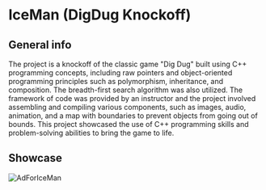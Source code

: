# IceMan (DigDug Knockoff)
## General info
The project is a knockoff of the classic game "Dig Dug" built using C++ programming concepts, including raw pointers and object-oriented programming principles such as polymorphism, inheritance, and composition. The breadth-first search algorithm was also utilized. The framework of code was provided by an instructor and the project involved assembling and compiling various components, such as images, audio, animation, and a map with boundaries to prevent objects from going out of bounds. This project showcased the use of C++ programming skills and problem-solving abilities to bring the game to life.
## Showcase
![AdForIceMan](https://user-images.githubusercontent.com/97003952/208823966-a72668a3-0d2c-4482-bbfb-a63f68c8bc7c.PNG)
